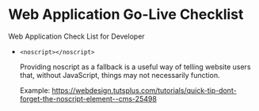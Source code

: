 Web Application Go-Live Checklist
===============

Web Application Check List for Developer


* `<noscript></noscript>`

  Providing noscript as a fallback is a useful way of telling website users that, without JavaScript, things may not necessarily function.
  
  Example: https://webdesign.tutsplus.com/tutorials/quick-tip-dont-forget-the-noscript-element--cms-25498
